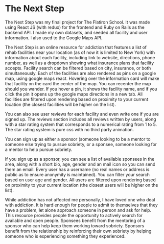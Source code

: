 # The Next Step
The Next Step was my final project for The Flatiron School. It was made using React JS (with redux) for the frontend and Ruby on Rails as the backend API. I made my own datasets, and seeded all facility and user information. I also used to the Google Maps API.

The Next Step is an online resource for addiction that features a list of rehab facilities near your location (as of now it is limited to New York) with information about each facility, including link to website, directions, phone number, as well as a dropdown showing what insurance plans that facility accepts. Facility search can be filtered based on city, insurance, or both simultaneously. Each of the facilities are also rendered as pins on a google map, using google maps react. Hovering over the information card will make that facility on the card the center of the map. You can recenter the map should you wander. If you hover a pin, it shows the facility name, and if you click the pin it opens up the google maps directions in a new tab. All facilities are filtered upon rendering based on proximity to your current location (the closest facilities will be higher on the list).

You can also see user reviews for each facility and even write one if you are signed up. The reviews section includes all reviews written by users, along with a star rating system that corresponds to a numerical rating from 1 to 5. The star rating system is pure css with no third party animation. 

You can sign up as either a sponsor (someone looking to be a mentor to someone else trying to pursue sobriety, or a sponsee, someone looking for a mentor to help pursue sobriety. 

If you sign up as a sponsor, you can see a list of available sponsees in the area, along with a short bio, age, gender and an mail icon so you can send them an email. Every user has a username (no real names or address is public as to ensure anonymity is maintained). You can filter your search based on user age and gender. All users are filtered upon rendering based on proximity to your current location (the closest users will be higher on the list).

While addiction has not affected me personally, I have loved one who deal with addiction. It is hard enough for people to admit to themselves that they have a problem, let alone approach someone in person and ask for help. This resource provides people the opportunity to actively search for available and open people. Sponsees benefit from the mentoring of a sponsor who can help keep them working toward sobriety. Sponsors benefit from the relationship by reinforcing their own sobriety by helping someone who is experiencing something they experienced. 
